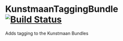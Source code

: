 # KunstmaanTaggingBundle [![Build Status](https://travis-ci.org/Kunstmaan/KunstmaanTaggingBundle.png?branch=master)](http://travis-ci.org/Kunstmaan/KunstmaanTaggingBundle)

Adds tagging to the Kunstmaan Bundles